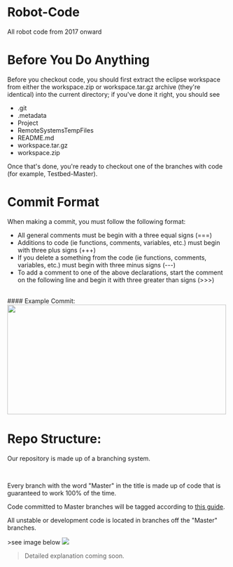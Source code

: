 # Robot-Code
All robot code from 2017 onward 
# Before You Do Anything
Before you checkout code, you should first extract the eclipse workspace from
either the workspace\.zip or workspace\.tar\.gz archive \(they're identical\)
into the current directory; if you've done it right, you should see
* \.git
* \.metadata
* Project
* RemoteSystemsTempFiles
* README\.md
* workspace\.tar\.gz
* workspace\.zip

Once that's done, you're ready to checkout one of the branches with code \(for
example, Testbed\-Master\)\.

# Commit Format
<p> When making a commit, you must follow the following format:</p>
<ul>
<li>All general comments must be begin with a three equal signs (===)</li>
<li>Additions to code (ie functions, comments, variables, etc.) must begin with three plus signs (+++)</li>
<li>If you delete a something from the code (ie functions, comments, variables, etc.) must begin with three minus signs (---)</li>
<li>To add a comment to one of the above declarations, start the comment on the following line and begin it with three greater than signs (>>>)</li>
</ul>
<br>
#### Example Commit:
<img src="http://i.imgur.com/PoLYEs9.png" 
width="500" height="250">

# Repo Structure:
<p>Our repository is made up of a branching system.</p>
<br>
<p>Every branch with the word "Master" in the title is made up of code that is guaranteed to work 100% of the time.</p>
<p>Code committed to Master branches will be tagged according to
<a href="http://semver.org/">this guide</a>.
<p>All unstable or development code is located in branches off the "Master" branches.</p>
>see image below


<img src="https://lh3.googleusercontent.com/D-X1A46uG-e1-miDi2xhKDB3HSkM_RH9au4HC1Q3uMSpsbSLXR4id3hB-f2w9mbNt6Wi8hEVZg=w1920-h873-no">


>Detailed explanation coming soon. 
